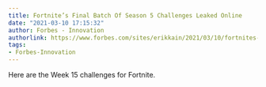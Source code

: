 ```yaml
---
title: Fortnite’s Final Batch Of Season 5 Challenges Leaked Online
date: "2021-03-10 17:15:32"
author: Forbes - Innovation
authorlink: https://www.forbes.com/sites/erikkain/2021/03/10/fortnites-final-batch-of-season-5-challenges-leaked-online/
tags:
- Forbes-Innovation
---
```

Here are the Week 15 challenges for Fortnite.